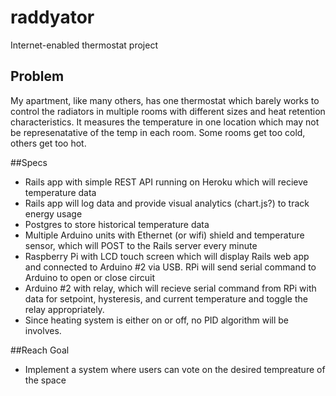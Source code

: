 # raddyator
Internet-enabled thermostat project

## Problem
My apartment, like many others, has one thermostat which barely works to control the radiators in multiple rooms with different sizes and heat retention characteristics. It measures the temperature in one location which may not be represenatative of the temp in each room. Some rooms get too cold, others get too hot.



##Specs
+ Rails app with simple REST API running on Heroku which will recieve temperature data
+ Rails app will log data and provide visual analytics (chart.js?) to track energy usage
+ Postgres to store historical temperature data
+ Multiple Arduino units with Ethernet (or wifi) shield and temperature sensor, which will POST to the Rails server every minute
+ Raspberry Pi with LCD touch screen which will display Rails web app and connected to Arduino #2 via USB. RPi will send serial command to Arduino to open or close circuit
+ Arduino #2 with relay, which will recieve serial command from RPi with data for setpoint, hysteresis,  and current temperature and toggle the relay appropriately.
+ Since heating system is either on or off, no PID algorithm will be involves.

##Reach Goal
+ Implement a system where users can vote on the desired tempreature of the space
